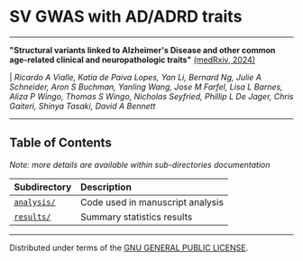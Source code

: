 # SV GWAS with AD/ADRD traits

------------------------------------------------------------------------

**"Structural variants linked to Alzheimer's Disease and other common age-related clinical and neuropathologic traits"** [(medRxiv, 2024)](https://doi.org/10.1101/2024.08.12.24311887)

| *Ricardo A Vialle, Katia de Paiva Lopes, Yan Li, Bernard Ng, Julie A Schneider, Aron S Buchman, Yanling Wang, Jose M Farfel, Lisa L Barnes, Aliza P Wingo, Thomas S Wingo, Nicholas Seyfried, Phillip L De Jager, Chris Gaiteri, Shinya Tasaki, David A Bennett*

------------------------------------------------------------------------

## Table of Contents

*Note: more details are available within sub-directories documentation*

| Subdirectory                                                               | Description                      |
|-------------------------------|:----------------------------------------|
| [`analysis/`](https://github.com/RushAlz/ADRD_SV_GWAS/tree/main/analysis/) | Code used in manuscript analysis |
| [`results/`](https://github.com/RushAlz/ADRD_SV_GWAS/tree/main/results/)   | Summary statistics results       |

------------------------------------------------------------------------

Distributed under terms of the [GNU GENERAL PUBLIC LICENSE](/LICENSE).
